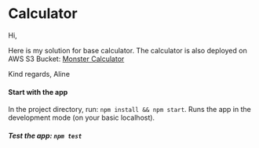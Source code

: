 # Calculator 

Hi, 

Here is my solution for base calculator. The calculator is also deployed on AWS S3 Bucket: [Monster Calculator](https://monster-calculator.s3-ap-southeast-2.amazonaws.com/index.html)

Kind regards, 
Aline

#### Start with the app

In the project directory, run: `npm install && npm start`. 
Runs the app in the development mode (on your basic localhost).

##### Test the app: `npm test`
